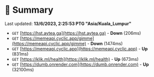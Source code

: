 # 📖 Summary
Last updated: **13/6/2023, 2:25:53 PTG "Asia/Kuala_Lumpur"**

- `GET` [https://hst.aytea.ga](https://hst.aytea.ga) - **Down** (206ms)
- `GET` [https://memeapi.cyclic.app/gimme](https://memeapi.cyclic.app/gimme) - **Down** (1474ms)
- `GET` [https://memeapi.cyclic.app](https://memeapi.cyclic.app) - **Up** (831ms)
- `GET` [https://klik.ml/health](https://klik.ml/health) - **Up** (673ms)
- `GET` [https://dumb.onrender.com](https://dumb.onrender.com) - **Up** (32100ms)
